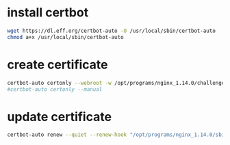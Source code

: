 # install certbot
```bash
wget https://dl.eff.org/certbot-auto -O /usr/local/sbin/certbot-auto
chmod a+x /usr/local/sbin/certbot-auto

```

# create certificate
```bash
certbot-auto certonly --webroot -w /opt/programs/nginx_1.14.0/challenges/ -d sparkknow.com -d www.sparkknow.com
#certbot-auto certonly --manual
```

# update certificate
```bash
certbot-auto renew --quiet --renew-hook "/opt/programs/nginx_1.14.0/sbin/nginx -s reload"
```
